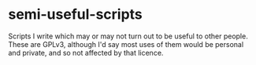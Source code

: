 # semi-useful-scripts
Scripts I write which may or may not turn out to be useful to other people.
These are GPLv3, although I'd say most uses of them would be personal and private, and so not affected by that licence.
